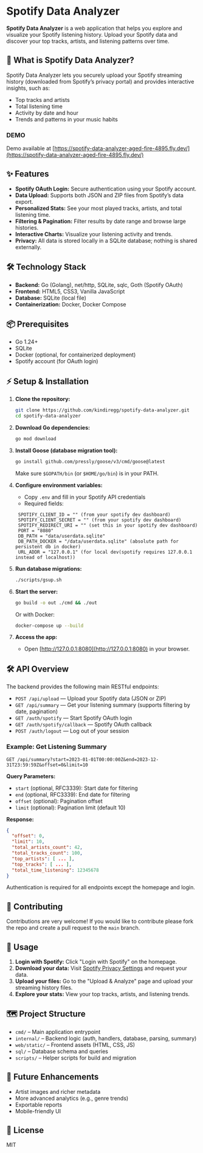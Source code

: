# Spotify Data Analyzer

**Spotify Data Analyzer** is a web application that helps you explore and visualize your Spotify listening history. Upload your Spotify data and discover your top tracks, artists, and listening patterns over time.

## 🚀 What is Spotify Data Analyzer?

Spotify Data Analyzer lets you securely upload your Spotify streaming history (downloaded from Spotify’s privacy portal) and provides interactive insights, such as:

- Top tracks and artists
- Total listening time
- Activity by date and hour
- Trends and patterns in your music habits

### DEMO

Demo available at [https://spotify-data-analyzer-aged-fire-4895.fly.dev/](https://spotify-data-analyzer-aged-fire-4895.fly.dev/)

## ✨ Features

- **Spotify OAuth Login:** Secure authentication using your Spotify account.
- **Data Upload:** Supports both JSON and ZIP files from Spotify’s data export.
- **Personalized Stats:** See your most played tracks, artists, and total listening time.
- **Filtering & Pagination:** Filter results by date range and browse large histories.
- **Interactive Charts:** Visualize your listening activity and trends.
- **Privacy:** All data is stored locally in a SQLite database; nothing is shared externally.

## 🛠️ Technology Stack

- **Backend:** Go (Golang), net/http, SQLite, sqlc, Goth (Spotify OAuth)
- **Frontend:** HTML5, CSS3, Vanilla JavaScript
- **Database:** SQLite (local file)
- **Containerization:** Docker, Docker Compose

## 📦 Prerequisites

- Go 1.24+
- SQLite
- Docker (optional, for containerized deployment)
- Spotify account (for OAuth login)

## ⚡ Setup & Installation

1. **Clone the repository:**
   ```sh
   git clone https://github.com/kindiregg/spotify-data-analyzer.git
   cd spotify-data-analyzer
   ```

2. **Download Go dependencies:**
   ```sh
   go mod download
   ```

3. **Install Goose (database migration tool):**
   ```sh
   go install github.com/pressly/goose/v3/cmd/goose@latest
   ```
   Make sure `$GOPATH/bin` (or `$HOME/go/bin`) is in your PATH.

4. **Configure environment variables:**
   - Copy `.env` and fill in your Spotify API credentials
   - Required fields:
   ```
    SPOTIFY_CLIENT_ID = "" (from your spotify dev dashboard)
    SPOTIFY_CLIENT_SECRET = "" (from your spotify dev dashboard)
    SPOTIFY_REDIRECT_URI = "" (set this in your spotify dev dashboard)
    PORT = "8080"
    DB_PATH = "data/userdata.sqlite"
    DB_PATH_DOCKER = "/data/userdata.sqlite" (absolute path for persistent db in docker)
    URL_ADDR = "127.0.0.1" (for local dev(spotify requires 127.0.0.1 instead of localhost))
    ```

5. **Run database migrations:**
   ```sh
   ./scripts/gsup.sh
   ```

6. **Start the server:**
   ```sh
   go build -o out ./cmd && ./out
   ```
   Or with Docker:
   ```sh
   docker-compose up --build
   ```

7. **Access the app:**
   - Open [http://127.0.0.1:8080](http://127.0.0.1:8080) in your browser.

## 🛠️ API Overview

The backend provides the following main RESTful endpoints:

- `POST /api/upload` — Upload your Spotify data (JSON or ZIP)
- `GET /api/summary` — Get your listening summary (supports filtering by date, pagination)
- `GET /auth/spotify` — Start Spotify OAuth login
- `GET /auth/spotify/callback` — Spotify OAuth callback
- `POST /auth/logout` — Log out of your session

### Example: Get Listening Summary

```
GET /api/summary?start=2023-01-01T00:00:00Z&end=2023-12-31T23:59:59Z&offset=0&limit=10
```

**Query Parameters:**
- `start` (optional, RFC3339): Start date for filtering
- `end` (optional, RFC3339): End date for filtering
- `offset` (optional): Pagination offset
- `limit` (optional): Pagination limit (default 10)

**Response:**
```json
{
  "offset": 0,
  "limit": 10,
  "total_artists_count": 42,
  "total_tracks_count": 100,
  "top_artists": [ ... ],
  "top_tracks": [ ... ],
  "total_time_listening": 12345678
}
```

Authentication is required for all endpoints except the homepage and login.

## 🤝 Contributing

Contributions are very welcome! 
If you would like to contribute please fork the repo and create a pull request to the `main` branch.

## 📝 Usage

1. **Login with Spotify:** Click "Login with Spotify" on the homepage.
2. **Download your data:** Visit [Spotify Privacy Settings](https://www.spotify.com/account/privacy/) and request your data.
3. **Upload your files:** Go to the "Upload & Analyze" page and upload your streaming history files.
4. **Explore your stats:** View your top tracks, artists, and listening trends.

## 🗺️ Project Structure

- `cmd/` – Main application entrypoint
- `internal/` – Backend logic (auth, handlers, database, parsing, summary)
- `web/static/` – Frontend assets (HTML, CSS, JS)
- `sql/` – Database schema and queries
- `scripts/` – Helper scripts for build and migration

## 🚧 Future Enhancements

- Artist images and richer metadata
- More advanced analytics (e.g., genre trends)
- Exportable reports
- Mobile-friendly UI

## 📄 License

MIT
